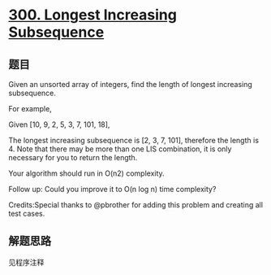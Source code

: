 # [300. Longest Increasing Subsequence](https://leetcode.com/problems/longest-increasing-subsequence/)

## 题目

Given an unsorted array of integers, find the length of longest increasing subsequence.

For example,

Given [10, 9, 2, 5, 3, 7, 101, 18],

The longest increasing subsequence is [2, 3, 7, 101], therefore the length is 4. Note that there may be more than one LIS combination, it is only necessary for you to return the length.

Your algorithm should run in O(n2) complexity.

Follow up: Could you improve it to O(n log n) time complexity?

Credits:Special thanks to @pbrother for adding this problem and creating all test cases.

## 解题思路

见程序注释
